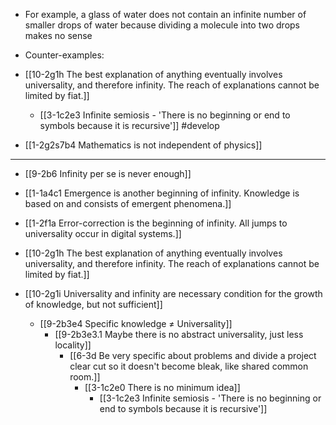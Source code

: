 - For example, a glass of water does not contain an infinite number of smaller drops of water because dividing a molecule into two drops makes no sense

- Counter-examples:
- [[10-2g1h The best explanation of anything eventually involves universality, and therefore infinity. The reach of explanations cannot be limited by fiat.]]
	- [[3-1c2e3 Infinite semiosis - 'There is no beginning or end to symbols because it is recursive']] #develop

- [[1-2g2s7b4 Mathematics is not independent of physics]]

---
- [[9-2b6 Infinity per se is never enough]]
- [[1-1a4c1 Emergence is another beginning of infinity. Knowledge is based on and consists of emergent phenomena.]]
- [[1-2f1a Error-correction is the beginning of infinity. All jumps to universality occur in digital systems.]]
- [[10-2g1h The best explanation of anything eventually involves universality, and therefore infinity. The reach of explanations cannot be limited by fiat.]]

- [[10-2g1i Universality and infinity are necessary condition for the growth of knowledge, but not sufficient]]
	- [[9-2b3e4 Specific knowledge ≠ Universality]]
		- [[9-2b3e3.1 Maybe there is no abstract universality, just less locality]]
			- [[6-3d Be very specific about problems and divide a project clear cut so it doesn't become bleak, like shared common room.]]
				- [[3-1c2e0 There is no minimum idea]]
					- [[3-1c2e3 Infinite semiosis - 'There is no beginning or end to symbols because it is recursive']]
